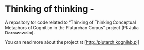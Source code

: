 # Thinking of thinking - 
A repository for code related to “Thinking of Thinking Conceptual Metaphors of Cognition in the Plutarchan Corpus” project (PI: Julia Doroszewska).

You can read more about the project at [http://plutarch.kognilab.pl]
